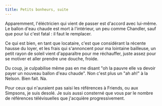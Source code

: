 ```yaml
---
title: Petits bonheurs, suite
---
```


Apparemment, l'éléctricien qui vient de passer est d'accord avec lui-même. Le
ballon d'eau chaude est mort à l'intérieur, un peu comme Chandler, sauf que
pour lui c'est fatal : il faut le remplacer.

Ce qui est bien, en tant que locataire, c'est que considérant la récente
hausse du loyer, et les frais qui s'annoncent pour ma lointaine bailleuse, un
petit rayon de soleil vient d'apparaître pour me réchauffer, juste assez pour
se motiver et aller prendre une douche, froide.

Du coup, je culpabilise même pas en me disant "oh la pauvre elle va devoir
payer un nouveau ballon d'eau chaude". Non c'est plus un "ah ah!" à la Nelson.
Bien fait. Na.

Pour ceux qui n'auraient pas saisi les références à Friends, ou aux Simpsons,
je suis desolé. Je suis aussi consterné que vous par le nombre de références
télévisuelles que j'acquière progressivement.

